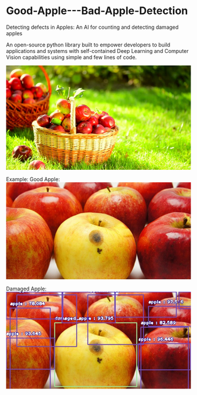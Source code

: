# Good-Apple---Bad-Apple-Detection

 Detecting defects in Apples: An AI for counting and detecting damaged apples


An open-source python library built to empower developers to build applications and systems with self-contained Deep Learning and Computer Vision capabilities using simple and few lines of code.

![Image](https://github.com/DrArindamGhosh/Good-Apple---Bad-Apple-Detection/blob/a38882911769a0458ca69444bf252dac198041df/MainImage.jpeg)


Example: 
Good Apple: 
![Image](https://github.com/DrArindamGhosh/Good-Apple---Bad-Apple-Detection/blob/059c1f0f163e8994715105065ade6471eb68e171/test_apple_image.jpeg)



Damaged Apple:
![Image](https://github.com/DrArindamGhosh/Good-Apple---Bad-Apple-Detection/blob/059c1f0f163e8994715105065ade6471eb68e171/new-test_apple_image.jpeg)




